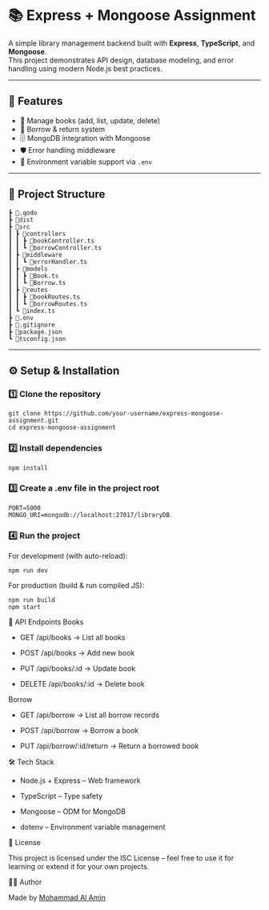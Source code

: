 # 📚 Express + Mongoose Assignment

A simple library management backend built with **Express**, **TypeScript**, and **Mongoose**.  
This project demonstrates API design, database modeling, and error handling using modern Node.js best practices.

---

## 🚀 Features
- 📖 Manage books (add, list, update, delete)
- 👤 Borrow & return system
- 🗄 MongoDB integration with Mongoose
- 🛡 Error handling middleware
- 🌱 Environment variable support via `.env`

---

## 📂 Project Structure

```
┣ 📂.qodo
┣ 📂dist
┣ 📂src
┃ ┣ 📂controllers
┃ ┃ ┣ 📜bookController.ts
┃ ┃ ┗ 📜borrowController.ts
┃ ┣ 📂middleware
┃ ┃ ┗ 📜errorHandler.ts
┃ ┣ 📂models
┃ ┃ ┣ 📜Book.ts
┃ ┃ ┗ 📜Borrow.ts
┃ ┣ 📂routes
┃ ┃ ┣ 📜bookRoutes.ts
┃ ┃ ┗ 📜borrowRoutes.ts
┃ ┗ 📜index.ts
┣ 📜.env
┣ 📜.gitignore
┣ 📜package.json
┗ 📜tsconfig.json
```


---

## ⚙️ Setup & Installation

### 1️⃣ Clone the repository
```
git clone https://github.com/your-username/express-mongoose-assignment.git
cd express-mongoose-assignment
```
### 2️⃣ Install dependencies
```
npm install
```
### 3️⃣ Create a .env file in the project root
```
PORT=5000
MONGO_URI=mongodb://localhost:27017/libraryDB
```

### 4️⃣ Run the project

For development (with auto-reload):
```
npm run dev
```
For production (build & run compiled JS):
```
npm run build
npm start
```

📡 API Endpoints
Books

- GET /api/books → List all books

- POST /api/books → Add new book

- PUT /api/books/:id → Update book

- DELETE /api/books/:id → Delete book

Borrow

- GET /api/borrow → List all borrow records

- POST /api/borrow → Borrow a book

- PUT /api/borrow/:id/return → Return a borrowed book

🛠 Tech Stack

- Node.js + Express – Web framework

- TypeScript – Type safety

- Mongoose – ODM for MongoDB

- dotenv – Environment variable management

📜 License

This project is licensed under the ISC License – feel free to use it for learning or extend it for your own projects.

👨‍💻 Author

Made by [Mohammad Al Amin](https://www.linkedin.com/in/mash02/)
